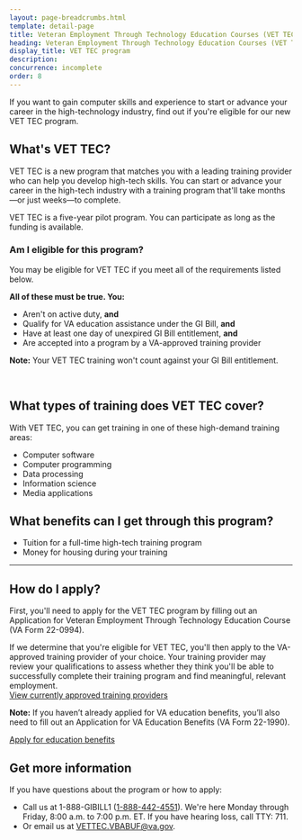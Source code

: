 ```yaml
---
layout: page-breadcrumbs.html
template: detail-page
title: Veteran Employment Through Technology Education Courses (VET TEC) Program
heading: Veteran Employment Through Technology Education Courses (VET TEC) program
display_title: VET TEC program
description:
concurrence: incomplete
order: 8
---
```


<div class="va-introtext">

If you want to gain computer skills and experience to start or advance your career in the high-technology industry, find out if you're eligible for our new VET TEC program.

</div>

## What's VET TEC?

VET TEC is a new program that matches you with a leading training provider who can help you develop high-tech skills. You can start or advance your career in the high-tech industry with a training program that'll take months—or just weeks—to complete.

VET TEC is a five-year pilot program. You can participate as long as the funding is available.

<div class="feature" markdown="1">

### Am I eligible for this program?

You may be eligible for VET TEC if you meet all of the requirements listed below.

**All of these must be true. You:**
-	Aren't on active duty, **and**
-	Qualify for VA education assistance under the GI Bill, **and**
- Have at least one day of unexpired GI Bill entitlement, **and**
- Are accepted into a program by a VA-approved training provider

**Note:** Your VET TEC training won't count against your GI Bill entitlement.

<br>
</div>

## What types of training does VET TEC cover?

With VET TEC, you can get training in one of these high-demand training areas:
-	Computer software
-	Computer programming
-	Data processing
-	Information science
-	Media applications

## What benefits can I get through this program?

-	Tuition for a full-time high-tech training program
-	Money for housing during your training

---------

## How do I apply?

First, you'll need to apply for the VET TEC program by filling out an Application for Veteran Employment Through Technology Education Course (VA Form 22-0994).

If we determine that you're eligible for VET TEC, you'll then apply to the VA-approved training provider of your choice. Your training provider may review your qualifications to assess whether they think you'll be able to successfully complete their training program and find meaningful, relevant employment. <br>
[View currently approved training providers](https://benefits.va.gov/gibill/fgib/vettec_providers.asp)

**Note:** If you haven’t already applied for VA education benefits, you’ll also need to fill out an Application for VA Education Benefits (VA Form 22-1990).<br>

[Apply for education benefits](/education/how-to-apply/)

## Get more information

If you have questions about the program or how to apply:

- Call us at 1-888-GIBILL1 (<a href="tel:+18884424551">1-888-442-4551</a>). We're here Monday through Friday, 8:00 a.m. to 7:00 p.m. ET. If you have hearing loss, call TTY: 711.
- Or email us at [VETTEC.VBABUF@va.gov](mailto:VETTEC.VBABUF@va.gov).
